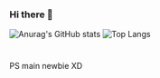 ### Hi there 👋
![Anurag's GitHub stats](https://github-readme-stats.vercel.app/api?username=Mist0713&show_icons=true&theme=radical)
![Top Langs](https://github-readme-stats.vercel.app/api/top-langs/?username=Mist0713&layout=compact&theme=tokyonight)
#
PS main newbie XD
<!--
**Mist0713/Mist0713** is a ✨ _special_ ✨ repository because its `README.md` (this file) appears on your GitHub profile.

Here are some ideas to get you started:

- 🔭 I’m currently working on ...
- 🌱 I’m currently learning ...
- 👯 I’m looking to collaborate on ...
- 🤔 I’m looking for help with ...
- 💬 Ask me about ...
- 📫 How to reach me: ...
- 😄 Pronouns: ...
- ⚡ Fun fact: ...
-->
